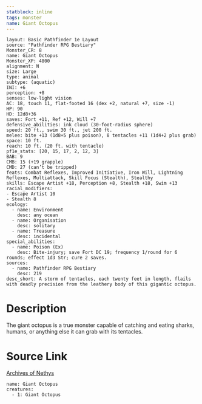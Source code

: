 ```yaml
---
statblock: inline
tags: monster
name: Giant Octopus
---
```

```statblock
layout: Basic Pathfinder 1e Layout
source: "Pathfinder RPG Bestiary"
Monster_CR: 8
name: Giant Octopus
Monster_XP: 4800
alignment: N
size: Large
type: animal
subtype: (aquatic)
INI: +6
perception: +8
senses: low-light vision
AC: 18, touch 11, flat-footed 16 (dex +2, natural +7, size -1)
HP: 90
HD: 12d8+36
saves: Fort +11, Ref +12, Will +7
defensive_abilities: ink cloud (30-foot-radius sphere)
speed: 20 ft., swim 30 ft., jet 200 ft.
melee: bite +13 (1d8+5 plus poison), 8 tentacles +11 (1d4+2 plus grab)
space: 10 ft.
reach: 10 ft. (20 ft. with tentacle)
pf1e_stats: [20, 15, 17, 2, 12, 3]
BAB: 9
CMB: 15 (+19 grapple)
CMD: 27 (can’t be tripped)
feats: Combat Reflexes, Improved Initiative, Iron Will, Lightning Reflexes, Multiattack, Skill Focus (Stealth), Stealthy
skills: Escape Artist +18, Perception +8, Stealth +18, Swim +13
racial_modifiers:
- Escape Artist 10
- Stealth 8
ecology:
  - name: Environment
    desc: any ocean
  - name: Organisation
    desc: solitary
  - name: Treasure
    desc: incidental
special_abilities:
  - name: Poison (Ex)
    desc: Bite-injury; save Fort DC 19; frequency 1/round for 6 rounds; effect 1d3 Str; cure 2 saves.
sources:
  - name: Pathfinder RPG Bestiary
    desc: 219
desc_short: A storm of tentacles, each twenty feet in length, flails with deadly precision from the leathery body of this gigantic octopus.
```
# Description
The giant octopus is a true monster capable of catching and eating sharks, humans, or anything else it can grab with its tentacles.
# Source Link
[Archives of Nethys](https://aonprd.com/MonsterDisplay.aspx?ItemName=Giant%20Octopus)
```encounter-table
name: Giant Octopus
creatures:
  - 1: Giant Octopus
```
